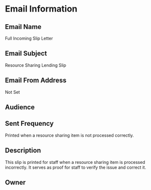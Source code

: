 # Email Information

## Email Name
Full Incoming Slip Letter

## Email Subject
Resource Sharing Lending Slip

## Email From Address
Not Set

## Audience

## Sent Frequency
Printed when a resource sharing item is not processed correctly.

## Description
This slip is printed for staff when a resource sharing item is processed incorrectly. It serves as proof for staff to verify the issue and correct it.

## Owner
